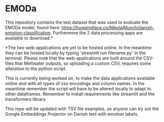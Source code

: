 # EMODa

This repository contains the test dataset that was used to evaluate the EMODa model, found here: https://huggingface.co/NikolajMunch/danish-emotion-classification. 
Furthermore the 2 data processing apps are available to download.*



*The two web-applications are yet to be hosted online. In the meantime they can be hosted locally by typing 'streamlit run filename.py' in the terminal. Please note that the web-applications are built around the CSV-files that Meltwater outputs, so uploading a custom CSV, requires some alteration to the python script.

This is currently being worked on, to make the data applications available online and with all types of csv encodings and column names. In the meantime remember the script will have to be altered locally to adapt to other dataframes. Remember to install requirements like streamlit and the transformers library


This repo will be updated with TSV file examples, so anyone can try out the Google Embeddings Projector on Danish text with emotion labels. 

